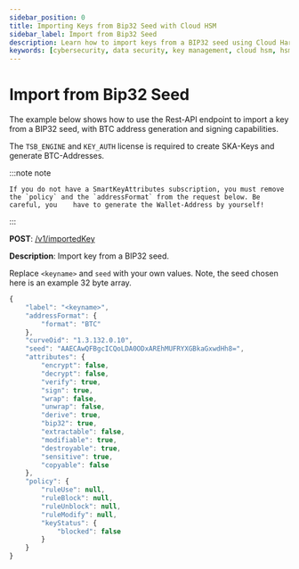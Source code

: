 ```yaml
---
sidebar_position: 0
title: Importing Keys from Bip32 Seed with Cloud HSM
sidebar_label: Import from Bip32 Seed
description: Learn how to import keys from a BIP32 seed using Cloud Hardware Security Modules (HSM), with BTC address generation and signing capabilities.
keywords: [cybersecurity, data security, key management, cloud hsm, hsm key management, hsm cloud, hsm as a service, cloud based hsm, hsm digital signature, hsm services, hsm service, hsm, hardware security module, BIP32 seed, BTC address generation, key import, HSM key import, ECC cryptography, elliptic curve cryptography, key attributes, HSM policies]
---
```


# Import from Bip32 Seed

The example below shows how to use the Rest-API endpoint to import a key from a BIP32 seed, with BTC address generation and signing capabilities.

The `TSB_ENGINE` and `KEY_AUTH` license is required to create SKA-Keys and generate BTC-Addresses.

:::note note

    If you do not have a SmartKeyAttributes subscription, you must remove the `policy` and the `addressFormat` from the request below. Be careful, you    have to generate the Wallet-Address by yourself!

:::

**POST**: [/v1/importedKey](https://primusdev.cloudshsm.com/swagger-ui/index.html?configUrl=/v3/api-docs/swagger-config#/Keys/importKey)

**Description**: Import key from a BIP32 seed.

Replace `<keyname>` and `seed` with your own values. Note, the seed chosen here is an example 32 byte array.

```js
{
    "label": "<keyname>",
    "addressFormat": {
        "format": "BTC"
    },
    "curveOid": "1.3.132.0.10",
    "seed": "AAECAwQFBgcICQoLDA0ODxAREhMUFRYXGBkaGxwdHh8=",
    "attributes": {
        "encrypt": false,
        "decrypt": false,
        "verify": true,
        "sign": true,
        "wrap": false,
        "unwrap": false,
        "derive": true,
        "bip32": true,
        "extractable": false,
        "modifiable": true,
        "destroyable": true,
        "sensitive": true,
        "copyable": false
    },
    "policy": {
        "ruleUse": null,
        "ruleBlock": null,
        "ruleUnblock": null,
        "ruleModify": null,
        "keyStatus": {
            "blocked": false
        }
    }
}
```